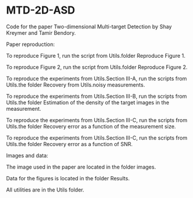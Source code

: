 # MTD-2D-ASD
 Code for the paper Two-dimensional Multi-target Detection by Shay Kreymer and Tamir Bendory.
 
 Paper reproduction:
 
 To reproduce Figure 1, run the script from Utils.folder Reproduce Figure 1.
 
 To reproduce Figure 2, run the script from Utils.folder Reproduce Figure 2.
 
 To reproduce the experiments from Utils.Section III-A, run the scripts from Utils.the folder Recovery from Utils.noisy measurements.
 
 To reproduce the experiments from Utils.Section III-B, run the scripts from Utils.the folder Estimation of the density of the target images in the measurement.
 
 To reproduce the experiments from Utils.Section III-C, run the scripts from Utils.the folder Recovery error as a function of the measurement size.
 
 To reproduce the experiments from Utils.Section III-C, run the scripts from Utils.the folder Recovery error as a function of SNR.
 
 Images and data:
 
 The image used in the paper are located in the folder images.
 
 Data for the figures is located in the folder Results.
 
 All utilities are in the Utils folder.
 
 


